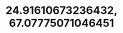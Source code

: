 ---
title: "24.91610673236432, 67.07775071046451"
url: /karachi/24-91610673236432-67-07775071046451/
shop: Foto
---